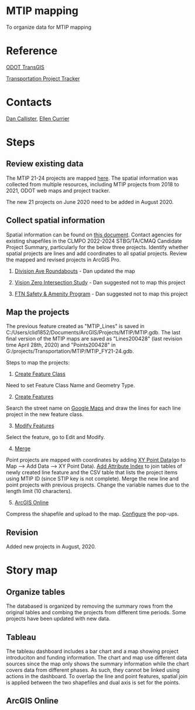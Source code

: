 # MTIP mapping
To organize data for MTIP mapping

# Reference
[ODOT TransGIS](https://gis.odot.state.or.us/transgis/)

[Transportation Project Tracker](https://gis.odot.state.or.us/tpt/)

# Contacts
[Dan Callister](dcallister@lcog.org), [Ellen Currier](ecurrier@lcog.org)

# Steps
## Review existing data

The MTIP 21-24 projects are mapped [here](https://arcg.is/15rCGy). The spatial information was collected from multiple resources, including MTIP projects from 2018 to 2021, ODOT web maps and project tracker.

The new 21 projects on June 2020 need to be added in August 2020.

## Collect spatial information

Spatial information can be found on [this document](https://www.lcog.org/AgendaCenter/ViewFile/Item/3168?fileID=11682). 
Contact agencies for existing shapefiles in the CLMPO 2022-2024 STBG/TA/CMAQ Candidate Project Summary, particularly for the below three projects. Identify whether spatial projects are lines and add coordinates to all spatial projects. Review the mapped and revised projects in ArcGIS Pro. 

1. [Division Ave Roundabouts](https://documentcloud.adobe.com/link/track?uri=urn:aaid:scds:US:a0a1af2a-bc26-4e80-be89-10fb28bc4ebf) - Dan updated the map 

2. [Vision Zero Intersection Study](https://documentcloud.adobe.com/link/track?uri=urn:aaid:scds:US:229a19d4-9f0f-4598-b255-89cb119bb6fc) - Dan suggested not to map this project

3. [FTN Safety & Amenity Program](https://documentcloud.adobe.com/link/track?uri=urn:aaid:scds:US:0c6876a8-c7fa-4157-a626-e0b814b26b2d) - Dan suggested not to map this project

## Map the projects

The previous feature created as "MTIP_Lines" is saved in C:/Users/clid1852/Documents/ArcGIS/Projects/MTIP/MTIP.gdb. The last final version of the MTIP maps are saved as "Lines200428" (last revision time April 28th, 2020) and "Points200428" in G:/projects/Transportation/MTIP/MTIP_FY21-24.gdb. 

Steps to map the projects:

1. [Create Feature Class](https://pro.arcgis.com/en/pro-app/help/data/feature-classes/create-a-feature-class.htm)

Need to set Feature Class Name and Geometry Type.

2. [Create Features](https://pro.arcgis.com/en/pro-app/help/editing/create-polyline-features.htm)

Search the street name on [Google Maps](https://www.google.com/maps) and draw the lines for each line project in the new feature class.

3. [Modify Features](https://pro.arcgis.com/en/pro-app/help/editing/introduction-to-modifying-features.htm)

Select the feature, go to Edit and Modify.

4. [Merge](https://pro.arcgis.com/en/pro-app/tool-reference/data-management/merge.htm)

Point projects are mapped with coordinates by adding [XY Point Data](https://pro.arcgis.com/en/pro-app/help/mapping/layer-properties/add-x-y-coordinate-data-as-a-layer.htm)(go to Map --> Add Data --> XY Point Data). [Add Attribute Index](https://pro.arcgis.com/en/pro-app/tool-reference/data-management/add-attribute-index.htm) to join tables of newly created line feature and the CSV table that lists the project items using MTIP ID (since STIP key is not complete). Merge the new line and point projects with previous projects. Change the variable names due to the length limit (10 characters).

5. [ArcGIS Online](https://arcg.is/OuiCW)

Compress the shapefile and upload to the map. [Configure](https://doc.arcgis.com/en/arcgis-online/create-maps/configure-pop-ups.htm) the pop-ups. 



## Revision
Added new projects in August, 2020.

# Story map
## Organize tables

The databased is organized by removing the summary rows from the original tables and combing the projects from different time periods. Some projects have been updated with new data. 

## Tableau 

The tableau dashboard includes a bar chart and a map showing project introduciton and funding information. The chart and map use different data sources since the map only shows the summary information while the chart covers data from different phases. As such, they cannot be linked using actions in the dashboard. To overlap the line and point features, spatial join is applied between the two shapefiles and dual axis is set for the points. 

## ArcGIS Online
